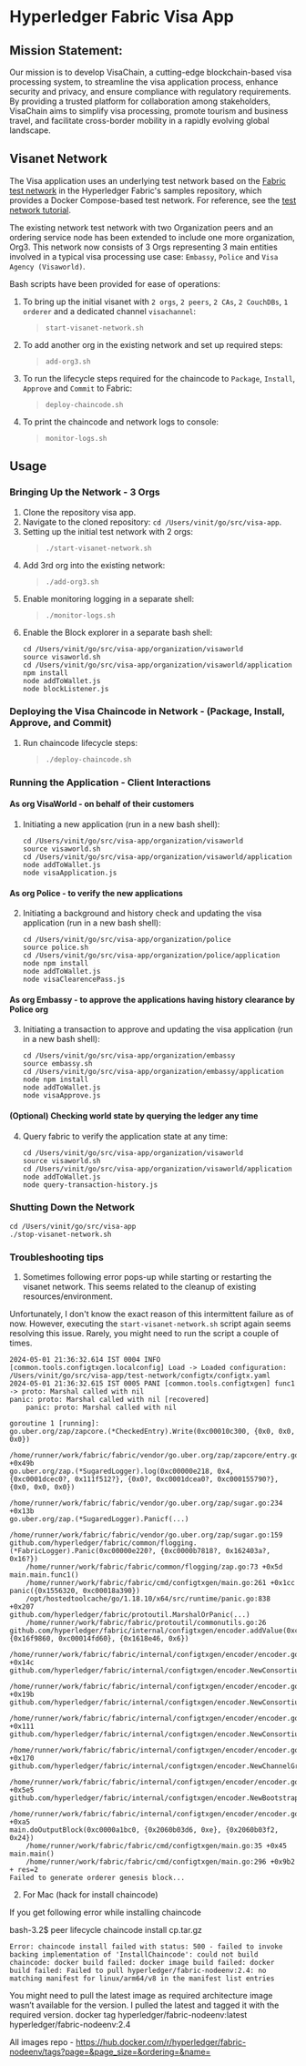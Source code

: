 [//]: # (SPDX-License-Identifier: CC-BY-4.0)

# Hyperledger Fabric Visa App

## Mission Statement:
Our mission is to develop VisaChain, a cutting-edge blockchain-based visa processing system, to streamline the visa application process, enhance security and privacy, and ensure compliance with regulatory requirements. By providing a trusted platform for collaboration among stakeholders, VisaChain aims to simplify visa processing, promote tourism and business travel, and facilitate cross-border mobility in a rapidly evolving global landscape.

## Visanet Network

The Visa application uses an underlying test network based on the [Fabric test network](test-network) in the Hyperledger Fabric's samples repository, which provides a Docker Compose-based test network. For reference, see the [test network tutorial](https://hyperledger-fabric.readthedocs.io/en/latest/test_network.html).

The existing network test network with two Organization peers and an ordering service node has been extended to include one more organization, Org3. This network now consists of 3 Orgs representing 3 main entities involved in a typical visa processing use case: `Embassy`, `Police` and `Visa Agency (Visaworld)`.

Bash scripts have been provided for ease of operations:
1. To bring up the initial visanet with `2 orgs`, `2 peers`, `2 CAs`, `2 CouchDBs`, `1 orderer` and a dedicated channel `visachannel`:
    > `start-visanet-network.sh`
2. To add another org in the existing network and set up required steps:
    > `add-org3.sh`
3. To run the lifecycle steps required for the chaincode to `Package`, `Install`, `Approve` and `Commit` to Fabric:
    > `deploy-chaincode.sh`
4. To print the chaincode and network logs to console:
    > `monitor-logs.sh`

## Usage

### Bringing Up the Network - 3 Orgs

1. Clone the repository visa app.
2. Navigate to the cloned repository: `cd /Users/vinit/go/src/visa-app`.
3. Setting up the initial test network with 2 orgs:
    > `./start-visanet-network.sh`
4. Add 3rd org into the existing network:
    > `./add-org3.sh`
5. Enable monitoring logging in a separate shell:
    > `./monitor-logs.sh`
6. Enable the Block explorer in a separate bash shell:
    ```
    cd /Users/vinit/go/src/visa-app/organization/visaworld
    source visaworld.sh
    cd /Users/vinit/go/src/visa-app/organization/visaworld/application
    npm install
    node addToWallet.js
    node blockListener.js
    ```

### Deploying the Visa Chaincode in Network - (Package, Install, Approve, and Commit)

1. Run chaincode lifecycle steps:
    > `./deploy-chaincode.sh`

### Running the Application - Client Interactions

#### As org VisaWorld - on behalf of their customers
1. Initiating a new application (run in a new bash shell):
    ```
    cd /Users/vinit/go/src/visa-app/organization/visaworld
    source visaworld.sh
    cd /Users/vinit/go/src/visa-app/organization/visaworld/application
    node addToWallet.js
    node visaApplication.js
    ```

#### As org Police - to verify the new applications
2. Initiating a background and history check and updating the visa application (run in a new bash shell):
    ```
    cd /Users/vinit/go/src/visa-app/organization/police
    source police.sh
    cd /Users/vinit/go/src/visa-app/organization/police/application
    node npm install
    node addToWallet.js
    node visaClearencePass.js
    ```

#### As org Embassy - to approve the applications having history clearance by Police org
3. Initiating a transaction to approve and updating the visa application (run in a new bash shell):
    ```
    cd /Users/vinit/go/src/visa-app/organization/embassy
    source embassy.sh
    cd /Users/vinit/go/src/visa-app/organization/embassy/application
    node npm install
    node addToWallet.js
    node visaApprove.js
    ```

#### (Optional) Checking world state by querying the ledger any time
4. Query fabric to verify the application state at any time:
    ```
    cd /Users/vinit/go/src/visa-app/organization/visaworld
    source visaworld.sh
    cd /Users/vinit/go/src/visa-app/organization/visaworld/application
    node addToWallet.js
    node query-transaction-history.js
    ```

### Shutting Down the Network
```
cd /Users/vinit/go/src/visa-app
./stop-visanet-network.sh
```

### Troubleshooting tips
1. Sometimes following error pops-up while starting or restarting the visanet network. This seems related to the cleanup of existing resources/environment.

Unfortunately, I don't know the exact reason of this intermittent failure as of now. However, executing the `start-visanet-network.sh` script again seems resolving this issue.
Rarely, you might need to run the script a couple of times. 

```
2024-05-01 21:36:32.614 IST 0004 INFO [common.tools.configtxgen.localconfig] Load -> Loaded configuration: /Users/vinit/go/src/visa-app/test-network/configtx/configtx.yaml
2024-05-01 21:36:32.615 IST 0005 PANI [common.tools.configtxgen] func1 -> proto: Marshal called with nil
panic: proto: Marshal called with nil [recovered]
	panic: proto: Marshal called with nil

goroutine 1 [running]:
go.uber.org/zap/zapcore.(*CheckedEntry).Write(0xc00010c300, {0x0, 0x0, 0x0})
	/home/runner/work/fabric/fabric/vendor/go.uber.org/zap/zapcore/entry.go:234 +0x49b
go.uber.org/zap.(*SugaredLogger).log(0xc00000e218, 0x4, {0xc0001dcec0?, 0x111f512?}, {0x0?, 0xc0001dcea0?, 0xc000155790?}, {0x0, 0x0, 0x0})
	/home/runner/work/fabric/fabric/vendor/go.uber.org/zap/sugar.go:234 +0x13b
go.uber.org/zap.(*SugaredLogger).Panicf(...)
	/home/runner/work/fabric/fabric/vendor/go.uber.org/zap/sugar.go:159
github.com/hyperledger/fabric/common/flogging.(*FabricLogger).Panic(0xc00000e220?, {0xc0000b7818?, 0x162403a?, 0x16?})
	/home/runner/work/fabric/fabric/common/flogging/zap.go:73 +0x5d
main.main.func1()
	/home/runner/work/fabric/fabric/cmd/configtxgen/main.go:261 +0x1cc
panic({0x1556320, 0xc00018a390})
	/opt/hostedtoolcache/go/1.18.10/x64/src/runtime/panic.go:838 +0x207
github.com/hyperledger/fabric/protoutil.MarshalOrPanic(...)
	/home/runner/work/fabric/fabric/protoutil/commonutils.go:26
github.com/hyperledger/fabric/internal/configtxgen/encoder.addValue(0xc000188640, {0x16f9860, 0xc00014fd60}, {0x1618e46, 0x6})
	/home/runner/work/fabric/fabric/internal/configtxgen/encoder/encoder.go:59 +0x14c
github.com/hyperledger/fabric/internal/configtxgen/encoder.NewConsortiumOrgGroup(0xc0001d59e0)
	/home/runner/work/fabric/fabric/internal/configtxgen/encoder/encoder.go:246 +0x19b
github.com/hyperledger/fabric/internal/configtxgen/encoder.NewConsortiumGroup(0xc00000dfe0)
	/home/runner/work/fabric/fabric/internal/configtxgen/encoder/encoder.go:373 +0x111
github.com/hyperledger/fabric/internal/configtxgen/encoder.NewConsortiumsGroup(0x1563700?)
	/home/runner/work/fabric/fabric/internal/configtxgen/encoder/encoder.go:355 +0x170
github.com/hyperledger/fabric/internal/configtxgen/encoder.NewChannelGroup(0xc0000a1bc0)
	/home/runner/work/fabric/fabric/internal/configtxgen/encoder/encoder.go:168 +0x5e5
github.com/hyperledger/fabric/internal/configtxgen/encoder.NewBootstrapper(0x16?)
	/home/runner/work/fabric/fabric/internal/configtxgen/encoder/encoder.go:595 +0xa5
main.doOutputBlock(0xc0000a1bc0, {0x2060b03d6, 0xe}, {0x2060b03f2, 0x24})
	/home/runner/work/fabric/fabric/cmd/configtxgen/main.go:35 +0x45
main.main()
	/home/runner/work/fabric/fabric/cmd/configtxgen/main.go:296 +0x9b2
+ res=2
Failed to generate orderer genesis block...

```

2. For Mac (hack for install chaincode)

If you get following error while installing chaincode

bash-3.2$ peer lifecycle chaincode install cp.tar.gz
```
Error: chaincode install failed with status: 500 - failed to invoke backing implementation of 'InstallChaincode': could not build chaincode: docker build failed: docker image build failed: docker build failed: Failed to pull hyperledger/fabric-nodeenv:2.4: no matching manifest for linux/arm64/v8 in the manifest list entries
```

You might need to pull the latest image as required architecture image wasn’t available for the version.
I pulled the latest and tagged it with the required version.
docker tag hyperledger/fabric-nodeenv:latest hyperledger/fabric-nodeenv:2.4

All images repo - https://hub.docker.com/r/hyperledger/fabric-nodeenv/tags?page=&page_size=&ordering=&name=
